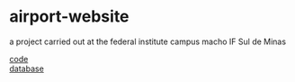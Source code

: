# airport-website
a project carried out at the federal institute campus macho IF Sul de Minas <br>

[code](https://github.com/leonardosantosp/airport-website/tree/website) <br>
[database](https://github.com/leonardosantosp/airport-website/tree/bd) <br>

